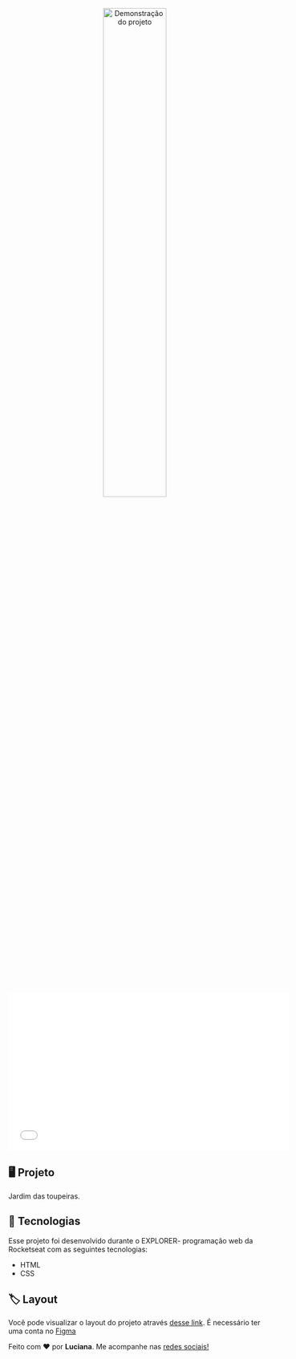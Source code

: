 <p align="center">
<img src=".github/Jardim-das-toupeiras.mp4" alt="Demonstração do projeto" width="50%" />
</p>
<iframe width="560" height="315" src=".github/Jardim-das-toupeiras.mp4" frameborder="0" allowfullscreen></iframe>

## 🖥️ Projeto

Jardim das toupeiras.


## 🚀 Tecnologias

Esse projeto foi desenvolvido durante o EXPLORER- programação web da Rocketseat com as seguintes tecnologias:

- HTML
- CSS

## 🏷️ Layout

Você pode visualizar o layout do projeto através
[desse link](https://www.figma.com/file/TG8ROxuGXCVVmpW4qRWdve/Wack-a-Mole-(Community)?type=design&node-id=0%3A1&t=g4tiRh1XQviJDpMT-1).
É necessário ter uma conta no [Figma](https://www.figma.com/)

Feito com ❤️ por <strong>Luciana</strong>. Me acompanhe nas [redes sociais!](https://luciana-maria.github.io/Cartao-de-visita-Rocketseat/)